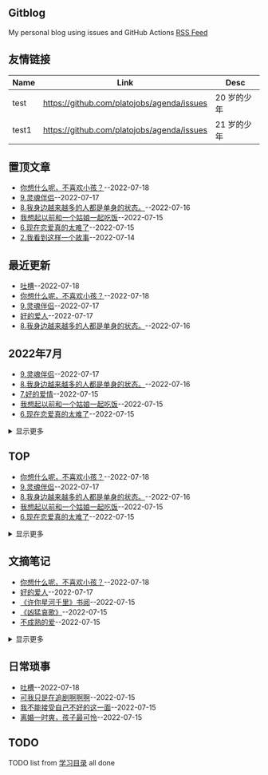 ## Gitblog
My personal blog using issues and GitHub Actions
[RSS Feed](https://raw.githubusercontent.com/platojobs/agenda/master/feed.xml)
## 友情链接
| Name | Link | Desc | 
 | ---- | ---- | ---- |
| test | https://github.com/platojobs/agenda/issues | 20 岁的少年 |
| test1 | https://github.com/platojobs/agenda/issues | 21 岁的少年 |
## 置顶文章
- [你想什么呢，不喜欢小孩？](https://github.com/platojobs/agenda/issues/22)--2022-07-18
- [9.灵魂伴侣](https://github.com/platojobs/agenda/issues/21)--2022-07-17
- [8.我身边越来越多的人都是单身的状态。](https://github.com/platojobs/agenda/issues/19)--2022-07-16
- [我想起以前和一个姑娘一起吃饭](https://github.com/platojobs/agenda/issues/10)--2022-07-15
- [6.现在恋爱真的太难了](https://github.com/platojobs/agenda/issues/9)--2022-07-15
- [2.我看到这样一个故事](https://github.com/platojobs/agenda/issues/2)--2022-07-14
## 最近更新
- [吐槽](https://github.com/platojobs/agenda/issues/23)--2022-07-18
- [你想什么呢，不喜欢小孩？](https://github.com/platojobs/agenda/issues/22)--2022-07-18
- [9.灵魂伴侣](https://github.com/platojobs/agenda/issues/21)--2022-07-17
- [好的爱人](https://github.com/platojobs/agenda/issues/20)--2022-07-17
- [8.我身边越来越多的人都是单身的状态。](https://github.com/platojobs/agenda/issues/19)--2022-07-16
## 2022年7月
- [9.灵魂伴侣](https://github.com/platojobs/agenda/issues/21)--2022-07-17
- [8.我身边越来越多的人都是单身的状态。](https://github.com/platojobs/agenda/issues/19)--2022-07-16
- [7.好的爱情](https://github.com/platojobs/agenda/issues/18)--2022-07-15
- [我想起以前和一个姑娘一起吃饭](https://github.com/platojobs/agenda/issues/10)--2022-07-15
- [6.现在恋爱真的太难了](https://github.com/platojobs/agenda/issues/9)--2022-07-15
<details><summary>显示更多</summary>

- [5.先是工作被开然后恋爱告吹](https://github.com/platojobs/agenda/issues/5)--2022-07-15
- [4.请认真回应那些废话吧](https://github.com/platojobs/agenda/issues/4)--2022-07-14
- [3.凭什么你喜欢我，我就一定要回应你？](https://github.com/platojobs/agenda/issues/3)--2022-07-14
- [2.我看到这样一个故事](https://github.com/platojobs/agenda/issues/2)--2022-07-14
- [1.github博客](https://github.com/platojobs/agenda/issues/1)--2022-07-14
</details>

## TOP
- [你想什么呢，不喜欢小孩？](https://github.com/platojobs/agenda/issues/22)--2022-07-18
- [9.灵魂伴侣](https://github.com/platojobs/agenda/issues/21)--2022-07-17
- [8.我身边越来越多的人都是单身的状态。](https://github.com/platojobs/agenda/issues/19)--2022-07-16
- [我想起以前和一个姑娘一起吃饭](https://github.com/platojobs/agenda/issues/10)--2022-07-15
- [6.现在恋爱真的太难了](https://github.com/platojobs/agenda/issues/9)--2022-07-15
<details><summary>显示更多</summary>

- [2.我看到这样一个故事](https://github.com/platojobs/agenda/issues/2)--2022-07-14
</details>

## 文摘笔记
- [你想什么呢，不喜欢小孩？](https://github.com/platojobs/agenda/issues/22)--2022-07-18
- [好的爱人](https://github.com/platojobs/agenda/issues/20)--2022-07-17
- [《许你星河千里》书阅](https://github.com/platojobs/agenda/issues/17)--2022-07-15
- [《凶猛哀歌》](https://github.com/platojobs/agenda/issues/16)--2022-07-15
- [不成熟的爱](https://github.com/platojobs/agenda/issues/15)--2022-07-15
<details><summary>显示更多</summary>

- [《人生海海》书阅](https://github.com/platojobs/agenda/issues/11)--2022-07-15
- [我想起以前和一个姑娘一起吃饭](https://github.com/platojobs/agenda/issues/10)--2022-07-15
</details>

## 日常琐事
- [吐槽](https://github.com/platojobs/agenda/issues/23)--2022-07-18
- [可我只是在追剧啊啊啊](https://github.com/platojobs/agenda/issues/14)--2022-07-15
- [我不能接受自己不好的这一面](https://github.com/platojobs/agenda/issues/13)--2022-07-15
- [离婚一时爽，孩子最可怜](https://github.com/platojobs/agenda/issues/12)--2022-07-15
## TODO
TODO list from [学习目录](https://github.com/platojobs/agenda/issues/8) all done

